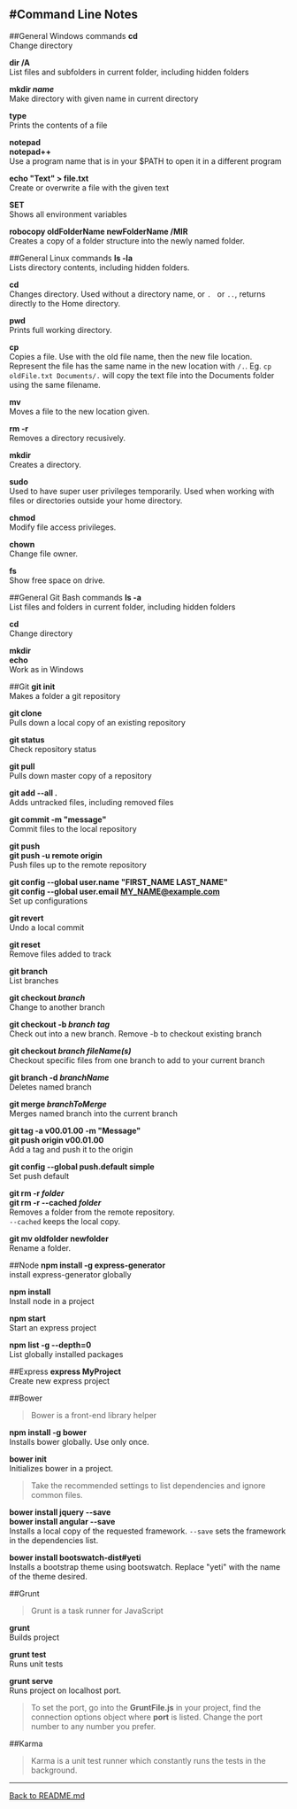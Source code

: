 #Command Line Notes
-----------

##General Windows commands
**cd**  
Change directory

**dir /A**  
List files and subfolders in current folder, including hidden folders

**mkdir *name***  
Make directory with given name in current directory

**type**  
Prints the contents of a file

**notepad**  
**notepad++**  
Use a program name that is in your $PATH to open it in a different program

**echo "Text" > file.txt**  
Create or overwrite a file with the given text

**SET**  
Shows all environment variables  

**robocopy oldFolderName newFolderName /MIR**  
Creates a copy of a folder structure into the newly named folder.  

##General Linux commands
**ls -la**  
Lists directory contents, including hidden folders.  

**cd**  
Changes directory. Used without a directory name, or `. ` or `..`, returns directly to the Home directory.  

**pwd**  
Prints full working directory.  

**cp**  
Copies a file. Use with the old file name, then the new file location. Represent the file has the same name in the new location with `/.`.
Eg. `cp oldFile.txt Documents/.` will copy the text file into the Documents folder using the same filename.  

**mv**  
Moves a file to the new location given.  

**rm -r**  
Removes a directory recusively.  

**mkdir**  
Creates a directory.  

**sudo**  
Used to have super user privileges temporarily. Used when working with files or directories outside your home directory.  

**chmod**  
Modify file access privileges.  

**chown**  
Change file owner.  

**fs**  
Show free space on drive.


##General Git Bash commands
**ls -a**  
List files and folders in current folder, including hidden folders

**cd**  
Change directory

**mkdir**  
**echo**  
Work as in Windows


##Git
**git init**  
Makes a folder a git repository

**git clone**  
Pulls down a local copy of an existing repository

**git status**  
Check repository status

**git pull**  
Pulls down master copy of a repository

**git add --all .**  
Adds untracked files, including removed files

**git commit -m "message"**  
Commit files to the local repository

**git push**  
**git push -u remote origin**  
Push files up to the remote repository

**git config --global user.name "FIRST_NAME LAST_NAME"**  
**git config --global user.email MY_NAME@example.com**  
Set up configurations

**git revert**  
Undo a local commit

**git reset**   
Remove files added to track

**git branch**  
List branches

**git checkout *branch***  
Change to another branch

**git checkout -b *branch* *tag***  
Check out into a new branch. Remove -b to checkout existing branch  

**git checkout *branch* *fileName(s)***  
Checkout specific files from one branch to add to your current branch

**git branch -d *branchName***  
Deletes named branch

**git merge *branchToMerge***  
Merges named branch into the current branch

**git tag -a v00.01.00 -m "Message"**  
**git push origin v00.01.00**  
Add a tag and push it to the origin

**git config --global push.default simple**  
Set push default

**git rm -r *folder***  
**git rm -r --cached *folder***  
Removes a folder from the remote repository.  
 `--cached` keeps the local copy.  

**git mv oldfolder newfolder**  
Rename a folder.



##Node
**npm install -g express-generator**  
install express-generator globally

**npm install**  
Install node in a project

**npm start**   
Start an express project

**npm list -g --depth=0**  
List globally installed packages

##Express
**express MyProject**  
Create new express project

##Bower
>Bower is a front-end library helper


**npm install -g bower**  
Installs bower globally. Use only once.  

**bower init**  
Initializes bower in a project.
>Take the recommended settings to list dependencies and ignore common files.

**bower install jquery --save**  
**bower install angular --save**  
Installs a local copy of the requested framework. `--save` sets the framework in the dependencies list.

**bower install bootswatch-dist#yeti**  
Installs a bootstrap theme using bootswatch. Replace "yeti" with the name of the theme desired.

##Grunt
>Grunt is a task runner for JavaScript 

**grunt**  
Builds project

**grunt test**  
Runs unit tests

**grunt serve**  
Runs project on localhost port.  

> To set the port, go into the **GruntFile.js** in your project, find the connection options object where **port** is listed. Change the port number to any number you prefer.


##Karma
>Karma is a unit test runner which constantly runs the tests in the background.

--------------------
[Back to README.md](https://github.com/SamanthaHoke/Markdown-Documents/blob/master/README.md)